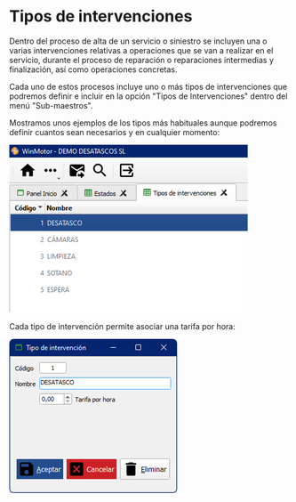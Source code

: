 # Tipos de intervenciones

Dentro del proceso de alta de un servicio o siniestro se incluyen una o varias intervenciones relativas a operaciones que se van a realizar en el servicio, durante el proceso de reparación o reparaciones intermedias y finalización, así como operaciones concretas.

Cada uno de estos procesos incluye uno o más tipos de intervenciones que podremos definir e incluir en la opción "Tipos de Intervenciones" dentro del menú "Sub-maestros".&#x20;

Mostramos unos ejemplos de los tipos más habituales aunque podremos definir cuantos sean necesarios y en cualquier momento:

![](<../../.gitbook/assets/image (34).png>)

Cada tipo de intervención permite asociar una tarifa por hora:

![](<../../.gitbook/assets/image (2).png>)
